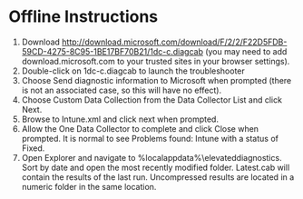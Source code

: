 # Offline Instructions

1. Download http://download.microsoft.com/download/F/2/2/F22D5FDB-59CD-4275-8C95-1BE17BF70B21/1dc-c.diagcab (you may need to add download.microsoft.com to your trusted sites in your browser settings).
1. Double-click on 1dc-c.diagcab to launch the troubleshooter
1. Choose Send diagnostic information to Microsoft when prompted (there is not an associated case, so this will have no effect).
1. Choose Custom Data Collection from the Data Collector List and click Next.
1. Browse to Intune.xml and click next when prompted.
1. Allow the One Data Collector to complete and click Close when prompted. It is normal to see  Problems found: Intune with a status of Fixed.
1. Open Explorer and navigate to %localappdata%\elevateddiagnostics. Sort by date and open the most recently modified folder. Latest.cab will contain the results of the last run. Uncompressed results are located in a numeric folder in the same location.